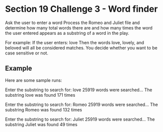 # Section 19 Challenge 3 - Word finder #

Ask the user to enter a word
Process the Romeo and Juliet file and determine how many total words there are and how many times the word the user entered appears as a substring of a word in the play.

For example:
If the user enters: love
Then the words love, lovely, and beloved will all be considered matches.
You decide whether you want to be case sensitive or not. 

## Example ##
Here are some sample runs:

Enter the substring to search for: love
25919 words were searched...
The substring love was found 171 times

Enter the substring to search for: Romeo
25919 words were searched...
The substring Romeo was found 132 times

Enter the substring to search for: Juliet
25919 words were searched...
The substring Juliet was found 49 times